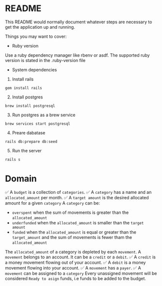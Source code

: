 # README

This README would normally document whatever steps are necessary to get the
application up and running.

Things you may want to cover:

* Ruby version

Use a ruby dependency manager like rbenv or asdf. The supported ruby version is stated in the .ruby-version file

* System dependencies

1. Install rails

`gem install rails`

2. Install postgres

`brew install postgresql`

3. Run postgres as a brew service

`brew services start postgresql`

4. Preare dabatase

`rails db:prepare db:seed`

5. Run the server

`rails s`

# Domain

✅ A `budget` is a collection of `categories`.
✅ A `category` has a name and an `allocated_amount` per month. 
✅ A `target amount` is the desired allocated amount for a given `category`
A `category` can be:
- `overspent` when the sum of movements is greater than the `allocated_amount`
- `underfunded` when the `allocated_amount` is smaller than the `target amount`
- `funded` when the `allocated_amount` is equal or greater than the `target_amount` and the sum of movements is fewer tham the `allocated_amount`


The `allocated_amount` of a category is depleted by each `movement`.
A `movement` belongs to an account. It can be a `credit` or a `debit`.
✅ A `credit` is a money movement flowing out of your account.
✅ A `debit` is a money movement flowing into your account.
✅ A `movement` has a `payer`.
✅ A `movement` can be assigned to a `category`
Every unassigned movement will be considered `Ready to asign` funds, i.e funds to be added to the budget.


